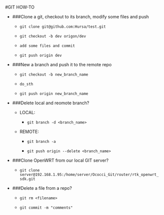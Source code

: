 #GIT HOW-TO

* ###Clone a git, checkout to its branch, modify some files and push

  - `git clone git@github.com:Hursa/test.git`

  - `git checkout -b dev origon/dev`

  - `add some files and commit`

  - `git push origin dev`

* ###New a branch and push it to the remote repo

  - `git checkout -b new_branch_name`

  - `do_sth`

  - `git push origin new_branch_name`

* ###Delete local and reomote branch?

  - LOCAL:

    + `git branch -d <branch_name>`

  - REMOTE:

    + `git branch -a`

    + `git push origin --delete <branch_name>`

* ###Clone OpenWRT from our local GIT server?

  - `git clone server@192.168.1.95:/home/server/Ococci_Git/router/rtk_openwrt_sdk.git`

* ###Delete a file from a repo?

  - `git rm <filename>`

  - `git commit -m "comments"`



